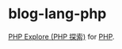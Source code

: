 # blog-lang-php

[PHP Explore (PHP 探索)](http://foreachsam.github.io/blog-lang-php/) for [PHP](http://php.net/).
